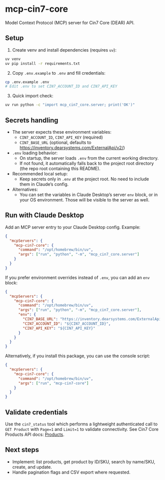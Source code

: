 # mcp-cin7-core

Model Context Protocol (MCP) server for Cin7 Core (DEAR) API.

## Setup

1. Create venv and install dependencies (requires `uv`):

```bash
uv venv
uv pip install -r requirements.txt
```

2. Copy `.env.example` to `.env` and fill credentials:

```bash
cp .env.example .env
# Edit .env to set CIN7_ACCOUNT_ID and CIN7_API_KEY
```

3. Quick import check:

```bash
uv run python -c "import mcp_cin7_core.server; print('OK')"
```

## Secrets handling

- The server expects these environment variables:
  - `CIN7_ACCOUNT_ID`, `CIN7_API_KEY` (required)
  - `CIN7_BASE_URL` (optional, defaults to https://inventory.dearsystems.com/ExternalApi/v2/)
- `.env` loading behavior:
  - On startup, the server loads `.env` from the current working directory.
  - If not found, it automatically falls back to the project root directory (the repo root containing this README).
- Recommended local setup:
  - Keep secrets only in `.env` at the project root. No need to include them in Claude’s config.
- Alternatives:
  - You can set the variables in Claude Desktop’s server `env` block, or in your OS environment. Those will be visible to the server as well.

## Run with Claude Desktop

Add an MCP server entry to your Claude Desktop config. Example:

```json
{
  "mcpServers": {
    "mcp-cin7-core": {
      "command": "/opt/homebrew/bin/uv",
      "args": ["run", "python", "-m", "mcp_cin7_core.server"]
    }
  }
}
```

If you prefer environment overrides instead of `.env`, you can add an `env` block:

```json
{
  "mcpServers": {
    "mcp-cin7-core": {
      "command": "/opt/homebrew/bin/uv",
      "args": ["run", "python", "-m", "mcp_cin7_core.server"],
      "env": {
        "CIN7_BASE_URL": "https://inventory.dearsystems.com/ExternalApi/v2/",
        "CIN7_ACCOUNT_ID": "${CIN7_ACCOUNT_ID}",
        "CIN7_API_KEY": "${CIN7_API_KEY}"
      }
    }
  }
}
```

Alternatively, if you install this package, you can use the console script:

```json
{
  "mcpServers": {
    "mcp-cin7-core": {
      "command": "/opt/homebrew/bin/uv",
      "args": ["run", "mcp-cin7-core"]
    }
  }
}
```

## Validate credentials

Use the `cin7_status` tool which performs a lightweight authenticated call to `GET Product` with `Page=1` and `Limit=1` to validate connectivity. See Cin7 Core Products API docs: [Products](https://dearinventory.docs.apiary.io/#reference/product).

## Next steps

- Implement: list products, get product by ID/SKU, search by name/SKU, create, and update.
- Handle pagination flags and CSV export where requested.
